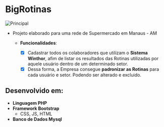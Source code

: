 # BigRotinas
![Principal](https://github.com/FrankCarrilho/BigRotinas/blob/master/resources/img/big.png)
* Projeto elaborado para uma rede de Supermercado em Manaus - AM
   * __Funcionalidades__:

        - [x] Cadastrar todos os colaboradores que utilizam o __Sistema Winthor__, afim de listar os resultados das Rotinas utilizadas por aquele usuário dentro de um determinado setor.
        - [x] Dessa forma, a Empresa consegue __padronizar as Rotinas__ para cada usuário e setor. Podendo ser alterado e excluido. 
## Desenvolvido em:
* __Linguagem PHP__
* __Framework Bootstrap__
   * CSS, JS, HTML 
* __Banco de Dados Mysql__

